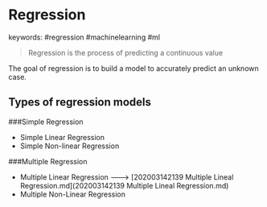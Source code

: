 Regression
======
keywords: #regression #machinelearning #ml

> Regression is the process of predicting a continuous value

The goal of regression is to build a model to accurately predict an unknown case.

Types of regression models
------

###Simple Regression
* Simple Linear Regression
* Simple Non-linear Regression

###Multiple Regression
* Multiple Linear Regression	---> [202003142139 Multiple Lineal Regression.md](202003142139 Multiple Lineal Regression.md)
* Multiple Non-Linear Regression

